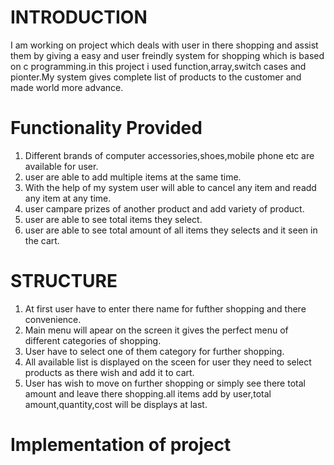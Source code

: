 # INTRODUCTION
I am working on project which deals with user in there shopping and assist them by giving a easy and user freindly system for shopping which is based on c programming.in this project i used function,array,switch cases and pionter.My system gives complete list of products to the customer and made world more advance.

# Functionality Provided
1. Different brands of computer accessories,shoes,mobile phone etc are available for user.  
2. user are able to add multiple items at the same time.
3. With the help of my system user will able to cancel any item and readd any item at any time.
4. user campare prizes of another product and add variety of product.
5. user are able to see total items they select.
6. user are able to see total amount of all items they selects and it seen in the cart.

# STRUCTURE
1. At first user have to enter there name for fufther shopping and there convenience.
2. Main menu will apear on the screen it gives the perfect menu of different categories of shopping.
3. User have to select one of them category for further shopping.
4. All available list is displayed on the sceen for user they need to select products as there wish and add it to cart.
5. User has wish to move on further shopping or simply see there total amount and leave there shopping.all items add by user,total amount,quantity,cost will be displays at last.

# Implementation of project
